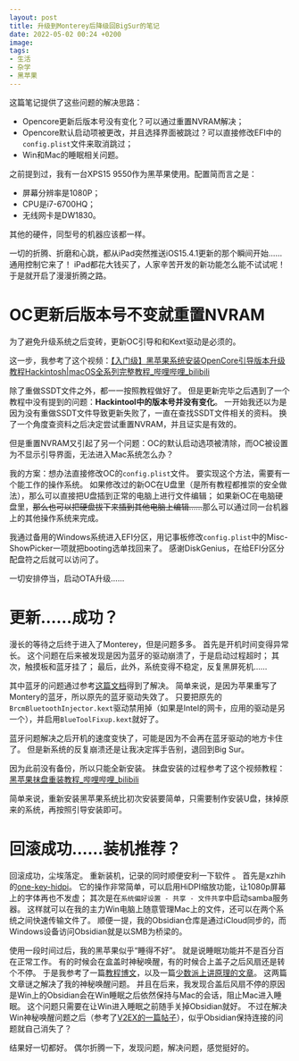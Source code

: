 ```yaml
---
layout: post
title: 升级到Monterey后降级回BigSur的笔记
date: 2022-05-02 00:24 +0200
image:
tags:
- 生活
- 杂学
- 黑苹果
---
```


这篇笔记提供了这些问题的解决思路：
- Opencore更新后版本号没有变化？可以通过重置NVRAM解决；
- Opencore默认启动项被更改，并且选择界面被跳过？可以直接修改EFI中的`config.plist`文件来取消跳过；
- Win和Mac的睡眠相关问题。
 

之前提到过，我有一台XPS15 9550作为黑苹果使用。配置简而言之是：

- 屏幕分辨率是1080P；
- CPU是i7-6700HQ；
- 无线网卡是DW1830。

其他的硬件，同型号的机器应该都一样。

一切的折腾、折磨和心跳，都从iPad突然推送iOS15.4.1更新的那个瞬间开始……
通用控制它来了！
	iPad都花大钱买了，人家辛苦开发的新功能怎么能不试试呢！
于是就开启了漫漫折腾之路。

# OC更新后版本号不变就重置NVRAM

为了避免升级系统之后变砖，更新OC引导和和Kext驱动是必须的。

这一步，我参考了这个视频：[【入门级】黑苹果系统安装OpenCore引导版本升级教程Hackintosh|macOS全系列完整教程_哔哩哔哩_bilibili](https://www.bilibili.com/video/BV1Ga4y1j7eN?spm_id_from=333.880.my_history.page.click)

除了重做SSDT文件之外，都一一按照教程做好了。
但是更新完毕之后遇到了一个教程中没有提到的问题：**Hackintool中的版本号并没有变化**。
一开始我还以为是因为没有重做SSDT文件导致更新失败了，一直在查找SSDT文件相关的资料。
换了一个角度查资料之后决定尝试重置NVRAM，并且证实是有效的。

但是重置NVRAM又引起了另一个问题：OC的默认启动选项被清除，而OC被设置为不显示引导界面，无法进入Mac系统怎么办？

我的方案：想办法直接修改OC的`config.plist`文件。
要实现这个方法，需要有一个能工作的操作系统。
	如果修改过的新OC在U盘里（是所有教程都推崇的安全做法），那么可以直接把U盘插到正常的电脑上进行文件编辑；
	如果新OC在电脑硬盘里，~~那么也可以把硬盘拔下来插到其他电脑上编辑……~~那么可以通过同一台机器上的其他操作系统来完成。

我通过备用的Windows系统进入EFI分区，用记事板修改`config.plist`中的Misc-ShowPicker一项就把booting选单找回来了。
感谢DiskGenius，在给EFI分区分配盘符之后就可以访问了。

一切安排停当，启动OTA升级……

# 更新……成功？

漫长的等待之后终于进入了Monterey，但是问题多多。
	首先是开机时间变得异常长。
		这个问题在后来被发现是因为蓝牙的驱动崩溃了，于是启动过程超时；
	其次，触摸板和蓝牙挂了；
	最后，此外，系统变得不稳定，反复黑屏死机……

其中蓝牙的问题通过参考[这篇文档](https://dortania.github.io/OpenCore-Install-Guide/extras/monterey.html#bluetooth)得到了解决。
简单来说，是因为苹果重写了Montery的蓝牙，所以原先的蓝牙驱动失效了。
只要把原先的`BrcmBluetoothInjector.kext`驱动禁用掉（如果是Intel的网卡，应用的驱动是另一个），并启用`BlueToolFixup.kext`就好了。

蓝牙问题解决之后开机的速度变快了，可能是因为不会再在蓝牙驱动的地方卡住了。
但是新系统的反复崩溃还是让我决定挥手告别，退回到Big Sur。

因为此前没有备份，所以只能全新安装。
抹盘安装的过程参考了这个视频教程：[黑苹果抹盘重装教程_哔哩哔哩_bilibili](https://www.bilibili.com/video/BV124411w7zR/)

简单来说，重新安装黑苹果系统比初次安装要简单，只需要制作安装U盘，抹掉原来的系统，再按照引导安装即可。

# 回滚成功……装机推荐？

回滚成功，尘埃落定。
重新装机，记录的同时顺便安利一下软件
。
首先是xzhih的[one-key-hidpi](https://github.com/xzhih/one-key-hidpi)。
	它的操作非常简单，可以启用HiDPI缩放功能，让1080p屏幕上的字体再也不发虚；
其次是在`系统偏好设置 - 共享 - 文件共享`中启动samba服务器。
	这样就可以在我的主力Win电脑上随意管理Mac上的文件，还可以在两个系统之间快速传输文件了。
	顺便一提，我的Obsidian仓库是通过iCloud同步的，而Windows设备访问Obsidian就是以SMB为桥梁的。

使用一段时间过后，我的黑苹果似乎“睡得不好”。
	就是说睡眠功能并不是百分百在正常工作。
有的时候会在盒盖时神秘唤醒，有的时候合上盖子之后风扇还是转个不停。
于是我参考了一篇[教程博文](https://blog.skk.moe/post/thinkpad-e480-hackintosh/)，以及一篇[少数派上讲原理的文章](https://sspai.com/post/61379)。
这两篇文章谜之解决了我的神秘唤醒问题。
并且在后来，我发现合盖后风扇不停的原因是Win上的Obsidian会在Win睡眠之后依然保持与Mac的会话，阻止Mac进入睡眠。
	这个问题只需要在让Win进入睡眠之前随手关掉Obsidian就好。
	不过在解决Win神秘唤醒问题之后（参考了[V2EX的一篇帖子](https://v2ex.com/t/601966)），似乎Obsidian保持连接的问题就自己消失了？

结果好一切都好。
偶尔折腾一下，发现问题，解决问题，感觉挺好的。